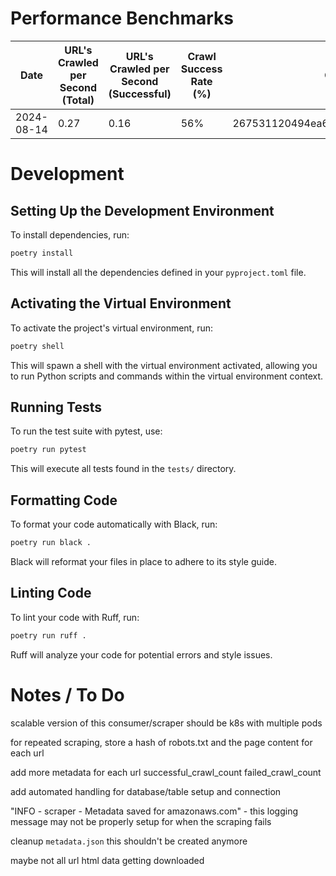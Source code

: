 # Performance Benchmarks

| Date       | URL's Crawled per Second (Total) | URL's Crawled per Second (Successful) | Crawl Success Rate (%) | Commit Hash                              |
|------------|----------------------------------|---------------------------------------|------------------------|------------------------------------------|
| 2024-08-14 | 0.27                             | 0.16                                  | 56%                    | 267531120494ea6d4ecb291b66ec7fc561361e09 |


# Development

## Setting Up the Development Environment

To install dependencies, run:

```bash
poetry install
```

This will install all the dependencies defined in your `pyproject.toml` file.

## Activating the Virtual Environment

To activate the project's virtual environment, run:

```bash
poetry shell
```

This will spawn a shell with the virtual environment activated, allowing you to run 
Python scripts and commands within the virtual environment context.

## Running Tests

To run the test suite with pytest, use:

```bash
poetry run pytest
```

This will execute all tests found in the `tests/` directory.

## Formatting Code

To format your code automatically with Black, run:

```bash
poetry run black .
```

Black will reformat your files in place to adhere to its style guide.

## Linting Code

To lint your code with Ruff, run:

```bash
poetry run ruff .
```

Ruff will analyze your code for potential errors and style issues.



# Notes / To Do

scalable version of this consumer/scraper should be k8s with multiple pods

for repeated scraping, store a hash of robots.txt and the page content for each url

add more metadata for each url
    successful_crawl_count
    failed_crawl_count
    
    
add automated handling for database/table setup and connection


"INFO - scraper - Metadata saved for amazonaws.com"
    - this logging message may not be properly setup for when the scraping fails


cleanup `metadata.json` 
    this shouldn't be created anymore

maybe not all url html data getting downloaded
